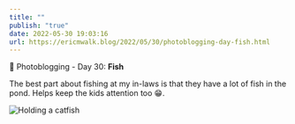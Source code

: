 ```yaml
---
title: ""
publish: "true"
date: 2022-05-30 19:03:16
url: https://ericmwalk.blog/2022/05/30/photoblogging-day-fish.html
---
```

📸 Photoblogging - Day 30: **Fish**

The best part about fishing at my in-laws is that they have a lot of fish in the pond. Helps keep the kids attention too 😁.

![](https://ericmwalk.blog/uploads/2022/9a881a58d0.jpg "Holding a catfish")
